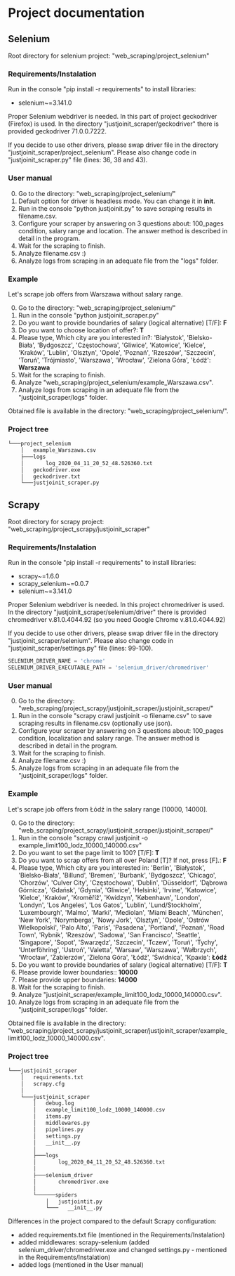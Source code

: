# Project documentation

## Selenium
Root directory for selenium project: "web_scraping/project_selenium"

### Requirements/Instalation
Run in the console "pip install -r requirements" to install libraries:
  * selenium~=3.141.0

Proper Selenium webdriver is needed. In this part of project geckodriver (Firefox) is used.
In the directory "justjoinit_scraper/geckodriver" there is provided geckodriver 71.0.0.7222.

If you decide to use other drivers, please swap driver file in the directory "justjoinit_scraper/project_selenium".
Please also change code in "justjoinit_scraper.py" file (lines: 36, 38 and 43).

### User manual
0. Go to the directory: "web_scraping/project_selenium/"
1. Default option for driver is headless mode. You can change it in __init__.
2. Run in the console "python justjoinit.py" to save scraping results in filename.csv. 
3. Configure your scraper by answering on 3 questions about: 100_pages condition, salary range and location. The answer method is described in detail in the program.
4. Wait for the scraping to finish.
5. Analyze filename.csv :) 
6. Analyze logs from scraping in an adequate file from the "logs" folder.

### Example
Let's scrape job offers from Warszawa without salary range.

0. Go to the directory: "web_scraping/project_selenium/"
1. Run in the console "python justjoinit_scraper.py"
2. Do you want to provide boundaries of salary (logical alternative) [T/F]: **F**
3. Do you want to choose location of offer?: **T**
4. Please type, Which city are you interested in?: 'Białystok', 'Bielsko-Biała', 'Bydgoszcz', 'Częstochowa', 'Gliwice', 'Katowice', 'Kielce', 'Kraków', 'Lublin', 'Olsztyn', 'Opole', 'Poznań', 'Rzeszów', 'Szczecin', 'Toruń', 'Trójmiasto', 'Warszawa', 'Wrocław', 'Zielona Góra', 'Łódź': **Warszawa**
5. Wait for the scraping to finish.
6. Analyze "web_scraping/project_selenium/example_Warszawa.csv".
7. Analyze logs from scraping in an adequate file from the "justjoinit_scraper/logs" folder.

Obtained file is available in the directory: "web_scraping/project_selenium/". 

### Project tree
```bash
└───project_selenium
    │   example_Warszawa.csv
    ├───logs
    │       log_2020_04_11_20_52_48.526360.txt
    │   geckodriver.exe
    │   geckodriver.txt
    └───justjoinit_scraper.py

```


## Scrapy
Root directory for scrapy project: "web_scraping/project_scrapy/justjoinit_scraper"

### Requirements/Instalation
Run in the console "pip install -r requirements" to install libraries:
  * scrapy~=1.6.0
  * scrapy_selenium~=0.0.7
  * selenium~=3.141.0

Proper Selenium webdriver is needed. In this project chromedriver is used.
In the directory "justjoinit_scraper/selenium/driver" there is provided chromedriver v.81.0.4044.92 (so you need Google Chrome v.81.0.4044.92)

If you decide to use other drivers, please swap driver file in the directory "justjoinit_scraper/selenium".
Please also change code in "justjoinit_scraper/settings.py" file (lines: 99-100).

```python
SELENIUM_DRIVER_NAME = 'chrome'
SELENIUM_DRIVER_EXECUTABLE_PATH = 'selenium_driver/chromedriver'
```

### User manual
0. Go to the directory: "web_scraping/project_scrapy/justjoinit_scraper/justjoinit_scraper/"
1. Run in the console "scrapy crawl justjoinit -o filename.csv" to save scraping results in filename.csv (optionally use json). 
2. Configure your scraper by answering on 3 questions about: 100_pages condition, localization and salary range. The answer method is described in detail in the program.
3. Wait for the scraping to finish.
4. Analyze filename.csv :) 
5. Analyze logs from scraping in an adequate file from the "justjoinit_scraper/logs" folder.

### Example
Let's scrape job offers from Łódź in the salary range [10000, 14000].

0. Go to the directory: "web_scraping/project_scrapy/justjoinit_scraper/justjoinit_scraper/"
1. Run in the console "scrapy crawl justjoinit -o example_limit100_lodz_10000_140000.csv"
2. Do you want to set the page limit to 100? [T/F]: **T**
3. Do you want to scrap offers from all over Poland [T]? If not, press [F].: **F**
4. Please type, Which city are you interested in: 'Berlin', 'Białystok', 'Bielsko-Biała', 'Billund', 'Bremen', 'Burbank', 'Bydgoszcz', 'Chicago', 'Chorzów', 'Culver City', 'Częstochowa', 'Dublin', 'Düsseldorf', 'Dąbrowa Górnicza', 'Gdańsk', 'Gdynia', 'Gliwice', 'Helsinki', 'Irvine', 'Katowice', 'Kielce', 'Kraków', 'Kroměříž', 'Kwidzyn', 'København', 'London', 'Londyn', 'Los Angeles', 'Los Gatos', 'Lublin', 'Lund/Stockholm', 'Luxembourgh', 'Malmo', 'Marki', 'Mediolan', 'Miami Beach', 'München', 'New York', 'Norymberga', 'Nowy Jork', 'Olsztyn', 'Opole', 'Ostrów Wielkopolski', 'Palo Alto', 'Paris', 'Pasadena', 'Portland', 'Poznań', 'Road Town', 'Rybnik', 'Rzeszów', 'Sadowa', 'San Francisco', 'Seattle', 'Singapore', 'Sopot', 'Swarzędz', 'Szczecin', 'Tczew', 'Toruń', 'Tychy', 'Unterföhring', 'Ustroń', 'Valetta', 'Warsaw', 'Warszawa', 'Wałbrzych', 'Wrocław', 'Zabierzów', 'Zielona Góra', 'Łódź', 'Świdnica', 'Краків': **Łódź**
5. Do you want to provide boundaries of salary (logical alternative) [T/F]: **T**
6. Please provide lower boundaries:: **10000**
7. Please provide upper boundaries: **14000**
8. Wait for the scraping to finish.
9. Analyze "justjoinit_scraper/example_limit100_lodz_10000_140000.csv".
5. Analyze logs from scraping in an adequate file from the "justjoinit_scraper/logs" folder.

Obtained file is available in the directory: "web_scraping/project_scrapy/justjoinit_scraper/justjoinit_scraper/example_limit100_lodz_10000_140000.csv". 

### Project tree
```bash
└───justjoinit_scraper
    │   requirements.txt
    │   scrapy.cfg
    │
    └───justjoinit_scraper
        │   debug.log
        │   example_limit100_lodz_10000_140000.csv
        │   items.py
        │   middlewares.py
        │   pipelines.py
        │   settings.py
        │   __init__.py
        │
        ├───logs
        │       log_2020_04_11_20_52_48.526360.txt
        │
        ├───selenium_driver
        │       chromedriver.exe
        │
        └──────spiders
            │   justjointit.py
            └───   __init__.py 
```
Differences in the project compared to the default Scrapy configuration:
* added requirements.txt file (mentioned in the Requirements/Instalation)
* added middlewares: scrapy-selenium (added selenium_driver/chromedriver.exe and changed settings.py - mentioned in the Requirements/Instalation) 
* added logs (mentioned in the User manual)

